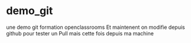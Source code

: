 # demo_git
une demo git formation openclassrooms
Et maintenent on modifie depuis github pour tester un Pull
mais cette fois depuis ma machine

